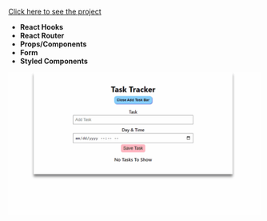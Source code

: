 [Click here to see the project](https://task-tracker-with-react.vercel.app/) <br>

* __React Hooks__<br>
* __React Router__<br>
* __Props/Components__<br>
* __Form__<br>
* __Styled Components__<br>
<div align="center"><img src="https://github.com/MehmetCakir1/taskTrackerWithReact/blob/master/newtestTracker.gif">
